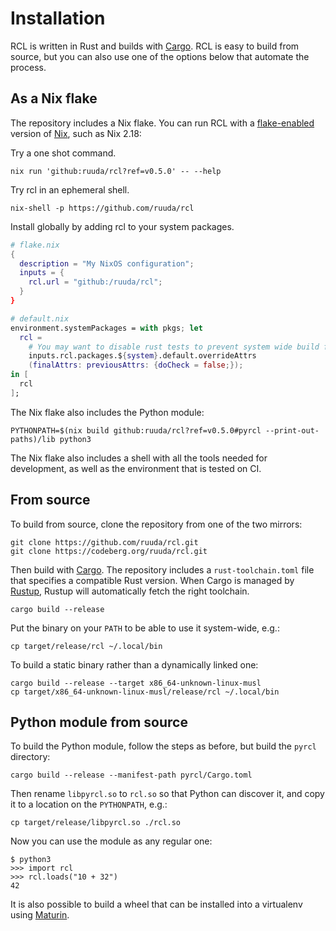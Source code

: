 # Installation

RCL is written in Rust and builds with [Cargo][cargo]. RCL is easy to build from
source, but you can also use one of the options below that automate the process.

[cargo]: https://doc.rust-lang.org/cargo/guide/

## As a Nix flake

The repository includes a Nix flake. You can run <abbr>RCL</abbr> with a
[flake-enabled][flakes] version of [Nix][nix], such as Nix 2.18:

Try a one shot command.

    nix run 'github:ruuda/rcl?ref=v0.5.0' -- --help

Try rcl in an ephemeral shell.

    nix-shell -p https://github.com/ruuda/rcl

Install globally by adding rcl to your system packages.

```nix
# flake.nix
{
  description = "My NixOS configuration";
  inputs = {
    rcl.url = "github:/ruuda/rcl";
  }
}
```

```nix
# default.nix
environment.systemPackages = with pkgs; let
  rcl =
    # You may want to disable rust tests to prevent system wide build failure.
    inputs.rcl.packages.${system}.default.overrideAttrs
    (finalAttrs: previousAttrs: {doCheck = false;});
in [
  rcl
];
```

[flakes]: https://nixos.org/manual/nix/stable/command-ref/new-cli/nix3-flake
[nix]: https://nixos.org/download

The Nix flake also includes the Python module:

    PYTHONPATH=$(nix build github:ruuda/rcl?ref=v0.5.0#pyrcl --print-out-paths)/lib python3

The Nix flake also includes a shell with all the tools needed for development,
as well as the environment that is tested on <abbr>CI</abbr>.

## From source

To build from source, clone the repository from one of the two mirrors:

    git clone https://github.com/ruuda/rcl.git
    git clone https://codeberg.org/ruuda/rcl.git

Then build with [Cargo][cargo]. The repository includes a `rust-toolchain.toml`
file that specifies a compatible Rust version. When Cargo is managed by
[Rustup][rustup], Rustup will automatically fetch the right toolchain.

    cargo build --release

Put the binary on your `PATH` to be able to use it system-wide, e.g.:

    cp target/release/rcl ~/.local/bin

To build a static binary rather than a dynamically linked one:

    cargo build --release --target x86_64-unknown-linux-musl
    cp target/x86_64-unknown-linux-musl/release/rcl ~/.local/bin

[cargo]: https://doc.rust-lang.org/cargo/guide/
[rustup]: https://rust-lang.github.io/rustup/index.html

## Python module from source

To build the Python module, follow the steps as before, but build the `pyrcl`
directory:

    cargo build --release --manifest-path pyrcl/Cargo.toml

Then rename `libpyrcl.so` to `rcl.so` so that Python can discover it, and copy
it to a location on the `PYTHONPATH`, e.g.:

    cp target/release/libpyrcl.so ./rcl.so

Now you can use the module as any regular one:

    $ python3
    >>> import rcl
    >>> rcl.loads("10 + 32")
    42

It is also possible to build a wheel that can be installed into a virtualenv
using [Maturin](https://www.maturin.rs/).
